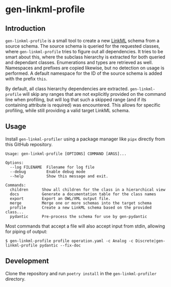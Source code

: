 # gen-linkml-profile

## Introduction

```gen-linkml-profile``` is a small tool to create a new
[LinkML](https://linkml.io/) schema from a source schema. The source schema is
queried for the requested classes, where ```gen-linkml-profile``` tries to
figure out all dependencies. It tries to be smart about this, where the
subclass hierarchy is extracted for both queried and dependant classes.
Enumerations and types are retrieved as well.  Namespaces and prefixes are
copied likewise, but no detection on usage is performed. A default namespace
for the ID of the source schema is added with the prefix ```this```.

By default, all class hierarchy dependencies are extracted.
```gen-linkml-profile``` will skip any ranges that are not explicitly provided
on the command line when profiling, but will log that such a skipped range (and
if its containing attribute is required) was encountered. This allows for
specific profiling, while still providing a valid target LinkML schema.

## Usage

Install ```gen-linkml-profiler``` using a package manager like ```pipx```
directly from this GitHub repository.

```
Usage: gen-linkml-profile [OPTIONS] COMMAND [ARGS]...

Options:
  --log FILENAME  Filename for log file
  --debug         Enable debug mode
  --help          Show this message and exit.

Commands:
  children      Show all children for the class in a hierarchical view
  docs          Generate a documentation table for the class names
  export        Export an OWL/XML output file.
  merge         Merge one or more schemas into the target schema
  profile       Create a new LinkML schema based on the provided class...
  pydantic      Pre-process the schema for use by gen-pydantic
```

Most commands that accept a file will also accept input from stdin, allowing
for piping of output:

```
$ gen-linkml-profile profile operation.yaml -c Analog -c Discrete|gen-linkml-profile pydantic --fix-doc
```

## Development

Clone the repository and run ```poetry install``` in the ```gen-linkml-profiler```
directory.
